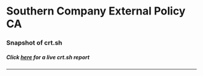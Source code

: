 # Southern Company External Policy CA
### Snapshot of crt.sh
##### Click [here](https://crt.sh/?q=9097B1DC39F65AE39248A591A45A8CD4E9C736A7A635908A06E12235D89FFBE6) for a live crt.sh report

---
